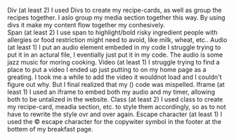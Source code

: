 Div (at least 2)
I used Divs to create my recipe-cards, as well as group the recipes together. I aslo group my media section together this way. By using divs it make my content flow together my conhesively.  
Span (at least 2)
I use span to highlight/bold risky ingredient people with allergies or food restriction might need to avoid, like milk, wheat, etc.. 
Audio (at least 1)
I put an audio element embeded in my code I struggle trying to put it in an actural file, I eventially just put it in my code. The audio is some jazz music for moring cooking. 
Video (at least 1)
I struggle trying to find a place to put a video I ended up just putting to on my home page as a greating. I took me a while to add the video it wouldnot load and I couldn't figure out why. But I final realized that my (<source src>) code was mispelled. 
Iframe (at least 1)
I used an iframe to embed both my audio and my timer, allowing both to be untalized in the website. 
Class (at least 2)
I used class to create my recipe-card, meadia section, etc. to style them accordingly, so as to not have to rewrite the style ovr and over again. 
Escape character (at least 1)
I used the © escape character for the copywiter symbol in the footer at the bottem of my breakfast page. 
